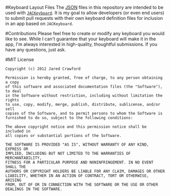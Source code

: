 #Keyboard Layout Files
The [JSON](http://en.wikipedia.org/wiki/JSON) files in this repository are intended to be used with [`JACKeyboard`](http://JaredCrawford.org/JACKeyboard/Documentation). It is my goal to allow developers (or even end users) to submit pull requests with their own keyboard definition files for inclusion in an app based on `JACKeyboard`.

#Contributions
Please feel free to create or modify any keyboard you would like to see. While I can't guarantee that your keyboard will make it in the app, I'm always interested in high-quality, thoughtful submissions. If you have any questions, just ask.

#MIT License

	Copyright (c) 2012 Jared Crawford

	Permission is hereby granted, free of charge, to any person obtaining a copy 
	of this software and associated documentation files (the "Software"), to deal
	in the Software without restriction, including without limitation the rights
	to use, copy, modify, merge, publish, distribute, sublicense, and/or sell 
	copies of the Software, and to permit persons to whom the Software is 
	furnished to do so, subject to the following conditions:

	The above copyright notice and this permission notice shall be included in 
	all copies or substantial portions of the Software.

	THE SOFTWARE IS PROVIDED "AS IS", WITHOUT WARRANTY OF ANY KIND, EXPRESS OR
	IMPLIED, INCLUDING BUT NOT LIMITED TO THE WARRANTIES OF MERCHANTABILITY, 
	FITNESS FOR A PARTICULAR PURPOSE AND NONINFRINGEMENT. IN NO EVENT SHALL THE 
	AUTHORS OR COPYRIGHT HOLDERS BE LIABLE FOR ANY CLAIM, DAMAGES OR OTHER 
	LIABILITY, WHETHER IN AN ACTION OF CONTRACT, TORT OR OTHERWISE, ARISING 
	FROM, OUT OF OR IN CONNECTION WITH THE SOFTWARE OR THE USE OR OTHER 
	DEALINGS IN THE SOFTWARE.